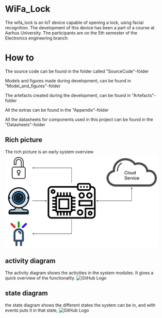 # WiFa_Lock
The wifa_lock is an IoT device capable of opening a lock, using facial recognition.
The development of this device has been a part of a course at Aarhus University.
The participants are on the 5th semester of the Electronics engineering branch.

# How to
The source code can be found in the folder called "SourceCode"-folder

Models and figures made during development, can be found in "Model_and_figures"-folder

The artefacts created during the development, can be found in "Artefacts"-folder

All the extras can be found in the "Appendix"-folder

All the datasheets for components used in this project can be found in the "Datasheets"-folder

## Rich picture
The rich picture is an early system overview
![GitHub Logo](/Models_and_figures/RichPicture.png)

## activity diagram
The activity diagram shows the activities in the system modules. It gives a quick overview of the functionality.
![GitHub Logo](/images/aktivitetsdiagran.png)

## state diagram
the state diagram shows the different states the system can be in, and with events puts it in that state,
![GitHub Logo](/images/stateDiagram.png)
